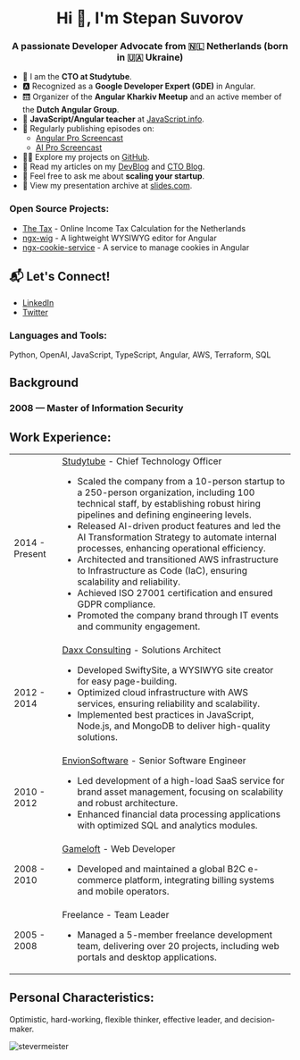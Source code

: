 <h1 align="center">Hi 👋, I'm Stepan Suvorov</h1>
<h3 align="center">A passionate Developer Advocate from 🇳🇱 Netherlands (born in 🇺🇦 Ukraine)</h3>

- 🐝 I am the **CTO at Studytube**.  
- 🅰️ Recognized as a **Google Developer Expert (GDE)** in Angular.  
- 🛗 Organizer of the **Angular Kharkiv Meetup** and an active member of the **Dutch Angular Group**.  
- 🌱 **JavaScript/Angular teacher** at [JavaScript.info](https://javascript.info).  
- 🎥 Regularly publishing episodes on:  
  - [Angular Pro Screencast](https://www.youtube.com/@AngularPro)  
  - [AI Pro Screencast](https://www.youtube.com/@aiproai)  
- 👨‍💻 Explore my projects on [GitHub](https://github.com/stevermeister).  
- 📝 Read my articles on my [DevBlog](https://blog.stepansuvorov.com) and [CTO Blog](https://ctoiam.com).  
- 💬 Feel free to ask me about **scaling your startup**.  
- 🎤 View my presentation archive at [slides.com](https://stepan.js.org/slides.com).

### Open Source Projects:
- [The Tax](https://thetax.nl) - Online Income Tax Calculation for the Netherlands  
- [ngx-wig](https://github.com/stevermeister/ngx-wig) - A lightweight WYSIWYG editor for Angular  
- [ngx-cookie-service](https://github.com/stevermeister/ngx-cookie-service) - A service to manage cookies in Angular  

## 📬 Let's Connect!
- [LinkedIn](https://www.linkedin.com/in/stepansuvorov)
- [Twitter](https://twitter.com/stevermeister)

### Languages and Tools:
Python, OpenAI, JavaScript, TypeScript, Angular, AWS, Terraform, SQL  
 

## Background

### 2008 — Master of Information Security
  
## Work Experience:

<table>
  <tr>
    <td>2014 - Present</td>
    <td><a href="https://www.studytube.nl/">Studytube</a> - Chief Technology Officer  
      <ul>
        <li>Scaled the company from a 10-person startup to a 250-person organization, including 100 technical staff, by establishing robust hiring pipelines and defining engineering levels.</li>
        <li>Released AI-driven product features and led the AI Transformation Strategy to automate internal processes, enhancing operational efficiency.</li>
        <li>Architected and transitioned AWS infrastructure to Infrastructure as Code (IaC), ensuring scalability and reliability.</li>
        <li>Achieved ISO 27001 certification and ensured GDPR compliance.</li>
        <li>Promoted the company brand through IT events and community engagement.</li>
      </ul>
    </td>
  </tr>
  <tr>
    <td>2012 - 2014</td>
    <td><a href="http://www.daxx.com/">Daxx Consulting</a> - Solutions Architect  
      <ul>
        <li>Developed SwiftySite, a WYSIWYG site creator for easy page-building.</li>
        <li>Optimized cloud infrastructure with AWS services, ensuring reliability and scalability.</li>
        <li>Implemented best practices in JavaScript, Node.js, and MongoDB to deliver high-quality solutions.</li>
      </ul>
    </td>
  </tr>
  <tr>
    <td>2010 - 2012</td>
    <td><a href="http://envionsoftware.com/">EnvionSoftware</a> - Senior Software Engineer  
      <ul>
        <li>Led development of a high-load SaaS service for brand asset management, focusing on scalability and robust architecture.</li>
        <li>Enhanced financial data processing applications with optimized SQL and analytics modules.</li>
      </ul>
    </td>
  </tr>
  <tr>
    <td>2008 - 2010</td>
    <td><a href="http://www.gameloft.com/">Gameloft</a> - Web Developer  
      <ul>
        <li>Developed and maintained a global B2C e-commerce platform, integrating billing systems and mobile operators.</li>
      </ul>
    </td>
  </tr>
  <tr>
    <td>2005 - 2008</td>
    <td>Freelance - Team Leader  
      <ul>
        <li>Managed a 5-member freelance development team, delivering over 20 projects, including web portals and desktop applications.</li>
      </ul>
    </td>
  </tr>
</table>

## Personal Characteristics:
Optimistic, hard-working, flexible thinker, effective leader, and decision-maker.  

  

<p align="left"><img alt="stevermeister"
                     src="https://komarev.com/ghpvc/?username=stevermeiser&label=Profile%20views&color=0e75b6&style=flat"/></p>
